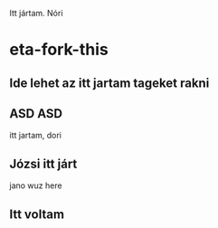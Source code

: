 Itt jártam. Nóri
# eta-fork-this

## Ide lehet az itt jartam tageket rakni
## ASD ASD

itt jartam, dori

## Józsi itt járt



jano wuz here
## Itt voltam


